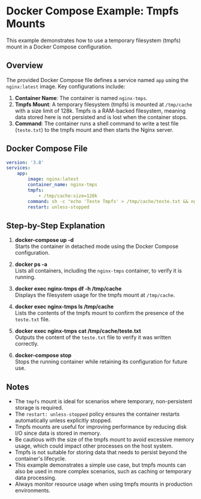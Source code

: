 
# Docker Compose Example: Tmpfs Mounts

This example demonstrates how to use a temporary filesystem (tmpfs) mount in a Docker Compose configuration.

## Overview

The provided Docker Compose file defines a service named `app` using the `nginx:latest` image. Key configurations include:

1. **Container Name**: The container is named `nginx-tmps`.
2. **Tmpfs Mount**: A temporary filesystem (tmpfs) is mounted at `/tmp/cache` with a size limit of 128k. Tmpfs is a RAM-backed filesystem, meaning data stored here is not persisted and is lost when the container stops.
3. **Command**: The container runs a shell command to write a test file (`teste.txt`) to the tmpfs mount and then starts the Nginx server.

## Docker Compose File

```yaml
version: '3.8'
services:
    app:
        image: nginx:latest
        container_name: nginx-tmps
        tmpfs:
            - /tmp/cache:size=128k
        command: sh -c "echo 'Teste Tmpfs' > /tmp/cache/teste.txt && nginx -g 'daemon off;'"
        restart: unless-stopped
```

## Step-by-Step Explanation

1. **docker-compose up -d**  
   Starts the container in detached mode using the Docker Compose configuration.

2. **docker ps -a**  
   Lists all containers, including the `nginx-tmps` container, to verify it is running.

3. **docker exec nginx-tmps df -h /tmp/cache**  
   Displays the filesystem usage for the tmpfs mount at `/tmp/cache`.

4. **docker exec nginx-tmps ls /tmp/cache**  
   Lists the contents of the tmpfs mount to confirm the presence of the `teste.txt` file.

5. **docker exec nginx-tmps cat /tmp/cache/teste.txt**  
   Outputs the content of the `teste.txt` file to verify it was written correctly.

6. **docker-compose stop**  
   Stops the running container while retaining its configuration for future use.

## Notes

- The `tmpfs` mount is ideal for scenarios where temporary, non-persistent storage is required.
- The `restart: unless-stopped` policy ensures the container restarts automatically unless explicitly stopped.
- Tmpfs mounts are useful for improving performance by reducing disk I/O since data is stored in memory.
- Be cautious with the size of the tmpfs mount to avoid excessive memory usage, which could impact other processes on the host system.
- Tmpfs is not suitable for storing data that needs to persist beyond the container's lifecycle.
- This example demonstrates a simple use case, but tmpfs mounts can also be used in more complex scenarios, such as caching or temporary data processing.
- Always monitor resource usage when using tmpfs mounts in production environments.
